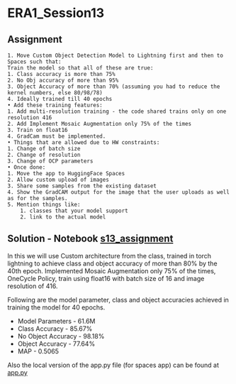 # ERA1_Session13
## Assignment
    1. Move Custom Object Detection Model to Lightning first and then to Spaces such that: 
    Train the model so that all of these are true:
    1. Class accuracy is more than 75% 
    2. No Obj accuracy of more than 95% 
    3. Object Accuracy of more than 70% (assuming you had to reduce the kernel numbers, else 80/98/78) 
    4. Ideally trained till 40 epochs 
    • Add these training features: 
    1. Add multi-resolution training - the code shared trains only on one resolution 416 
    2. Add Implement Mosaic Augmentation only 75% of the times 
    3. Train on float16 
    4. GradCam must be implemented. 
    • Things that are allowed due to HW constraints: 
    1. Change of batch size 
    2. Change of resolution 
    3. Change of OCP parameters 
    • Once done: 
    1. Move the app to HuggingFace Spaces 
    2. Allow custom upload of images 
    3. Share some samples from the existing dataset 
    4. Show the GradCAM output for the image that the user uploads as well as for the samples. 
    5. Mention things like: 
        1. classes that your model support 
        2. link to the actual model 
## Solution - Notebook [s13_assignment](https://github.com/sdev2030/ERA1_Session13/blob/main/s13_assignment.ipynb)
In this we will use Custom architecture from the class, trained in torch lightning to achieve class and object accuracy of more than 80% by the 40th epoch. Implemented Mosaic Augmentation only 75% of the times, OneCycle Policy, train using float16 with batch size of 16 and image resolution of 416.

Following are the model parameter, class and object accuracies achieved in training the model for 40 epochs.
- Model Parameters - 61.6M
- Class Accuracy - 85.67%
- No Object Accuracy - 98.18%
- Object Accuracy - 77.64%
- MAP - 0.5065

Also the local version of the app.py file (for spaces app) can be found at [app.py](https://github.com/sdev2030/ERA1_Session13/blob/main/app.py.ipynb)

